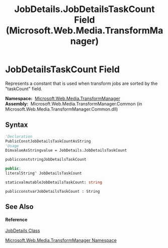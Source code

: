 ﻿---
title: JobDetails.JobDetailsTaskCount Field (Microsoft.Web.Media.TransformManager)
TOCTitle: JobDetailsTaskCount Field
ms:assetid: F:Microsoft.Web.Media.TransformManager.JobDetails.JobDetailsTaskCount
ms:mtpsurl: https://msdn.microsoft.com/en-us/library/microsoft.web.media.transformmanager.jobdetails.jobdetailstaskcount(v=VS.90)
ms:contentKeyID: 35520990
ms.date: 06/14/2012
mtps_version: v=VS.90
f1_keywords:
- Microsoft.Web.Media.TransformManager.JobDetails.JobDetailsTaskCount
dev_langs:
- CSharp
- JScript
- VB
- FSharp
- c++
api_location:
- Microsoft.Web.Media.TransformManager.Common.dll
api_name:
- Microsoft.Web.Media.TransformManager.JobDetails.JobDetailsTaskCount
api_type:
- Managed
topic_type:
- apiref
- kbSyntax
product_family_name: VS
ROBOTS: INDEX,FOLLOW
---

# JobDetailsTaskCount Field

Represents a constant that is used when transform jobs are sorted by the "taskCount" field.

**Namespace:**  [Microsoft.Web.Media.TransformManager](microsoft-web-media-transformmanager-namespace.md)  
**Assembly:**  Microsoft.Web.Media.TransformManager.Common (in Microsoft.Web.Media.TransformManager.Common.dll)

## Syntax

``` vb
'Declaration
PublicConstJobDetailsTaskCountAsString
'Usage
DimvalueAsStringvalue = JobDetails.JobDetailsTaskCount
```

``` csharp
publicconststringJobDetailsTaskCount
```

``` c++
public:
literalString^ JobDetailsTaskCount
```

``` fsharp
staticvalmutableJobDetailsTaskCount: string
```

``` jscript
publicconstvarJobDetailsTaskCount : String
```

## See Also

#### Reference

[JobDetails Class](jobdetails-class-microsoft-web-media-transformmanager.md)

[Microsoft.Web.Media.TransformManager Namespace](microsoft-web-media-transformmanager-namespace.md)

